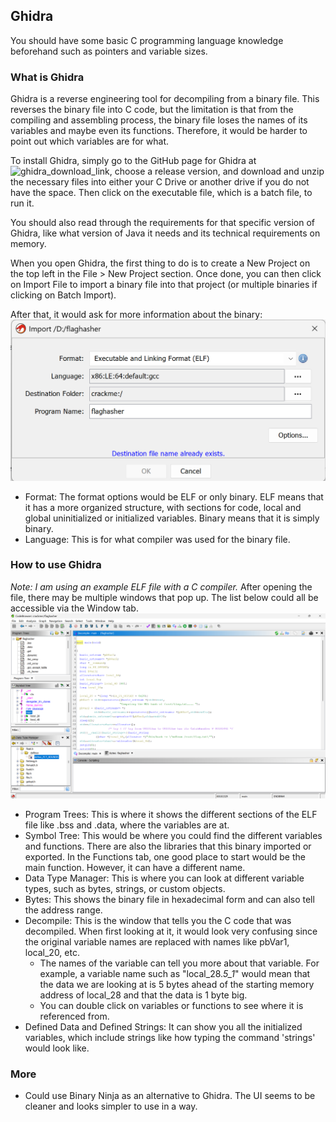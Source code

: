 ## Ghidra 
You should have some basic C programming language knowledge beforehand such as pointers and variable sizes.

### What is Ghidra
Ghidra is a reverse engineering tool for decompiling from a binary file. This reverses the binary file into C code, but the limitation is that from the compiling and assembling process, the binary file loses the names of its variables and maybe even its functions. Therefore, it would be harder to point out which variables are for what.
 
To install Ghidra, simply go to the GitHub page for Ghidra at ![ghidra_download_link](https://github.com/NationalSecurityAgency/ghidra/releases), choose a release version, and download and unzip the necessary files into either your C Drive or another drive if you do not have the space. Then click on the executable file, which is a batch file, to run it.  

You should also read through the requirements for that specific version of Ghidra, like what version of Java it needs and its technical requirements on memory.

When you open Ghidra, the first thing to do is to create a New Project on the top left in the File > New Project section. Once done, you can then click on Import File to import a binary file into that project (or multiple binaries if clicking on Batch Import).

After that, it would ask for more information about the binary:
![ghidra_opening_file_screen](/images/ghidra-open.png)
- Format: The format options would be ELF or only binary. ELF means that it has a more organized structure, with sections for code, local and global uninitialized or initialized variables. Binary means that it is simply binary.
- Language: This is for what compiler was used for the binary file.

### How to use Ghidra
_Note: I am using an example ELF file with a C compiler._
After opening the file, there may be multiple windows that pop up. The list below could all be accessible via the Window tab.
![ghidra_windows_file](/images/ghidra-windows.png)
- Program Trees: This is where it shows the different sections of the ELF file like .bss and .data, where the variables are at.
- Symbol Tree: This would be where you could find the different variables and functions. There are also the libraries that this binary imported or exported. In the Functions tab, one good place to start would be the main function. However, it can have a different name.
- Data Type Manager: This is where you can look at different variable types, such as bytes, strings, or custom objects.
- Bytes: This shows the binary file in hexadecimal form and can also tell the address range.
- Decompile: This is the window that tells you the C code that was decompiled. When first looking at it, it would look very confusing since the original variable names are replaced with names like pbVar1, local_20, etc.
  - The names of the variable can tell you more about that variable. For example, a variable name such as "local_28._5_1_" would mean that the data we are looking at is 5 bytes ahead of the starting memory address of local_28 and that the data is 1 byte big. 
  - You can double click on variables or functions to see where it is referenced from.
- Defined Data and Defined Strings: It can show you all the initialized variables, which include strings like how typing the command 'strings' would look like.

### More
- Could use Binary Ninja as an alternative to Ghidra. The UI seems to be cleaner and looks simpler to use in a way. 
  